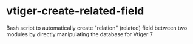 # vtiger-create-related-field
Bash script to automatically create "relation" (related) field between two modules by directly manipulating the database for Vtiger 7
